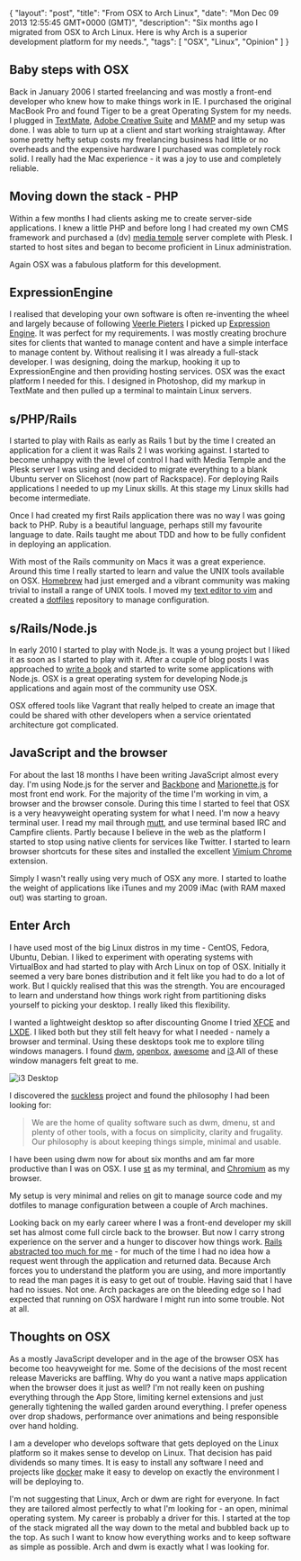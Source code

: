 {
  "layout": "post",
  "title": "From OSX to Arch Linux",
  "date": "Mon Dec 09 2013 12:55:45 GMT+0000 (GMT)",
  "description": "Six months ago I migrated from OSX to Arch Linux. Here is why Arch is a superior development platform for my needs.",
  "tags": [
    "OSX",
    "Linux",
    "Opinion"
  ]
}

## Baby steps with OSX  

Back in January 2006 I started freelancing and was mostly a front-end developer who knew how to make things work in IE. I purchased the original MacBook Pro and found Tiger to be a great Operating System for my needs. I plugged in [TextMate][1], [Adobe Creative Suite][2] and [MAMP][3] and my setup was done. I was able to turn up at a client and start working straightaway. After some pretty hefty setup costs my freelancing business had little or no overheads and the expensive hardware I purchased was completely rock solid. I really had the Mac experience - it was a joy to use and completely reliable.

## Moving down the stack - PHP

Within a few months I had clients asking me to create server-side applications. I knew a little PHP and before long I had created my own CMS framework and purchased a (dv) [media temple][26] server complete with Plesk. I started to host sites and began to become proficient in Linux administration. 

Again OSX was a fabulous platform for this development.

## ExpressionEngine

I realised that developing your own software is often re-inventing the wheel and largely because of following [Veerle Pieters][4] I picked up [Expression Engine][5]. It was perfect for my requirements. I was mostly creating brochure sites for clients that wanted to manage content and have a simple interface to manage content by. Without realising it I was already a full-stack developer. I was designing, doing the markup, hooking it up to ExpressionEngine and then providing hosting services. OSX was the exact platform I needed for this. I designed in Photoshop, did my markup in TextMate and then pulled up a terminal to maintain Linux servers. 

## s/PHP/Rails

I started to play with Rails as early as Rails 1 but by the time I created an application for a client it was Rails 2 I was working against. I started to become unhappy with the level of control I had with Media Temple and the Plesk server I was using and decided to migrate everything to a blank Ubuntu server on Slicehost (now part of Rackspace). For deploying Rails applications I needed to up my Linux skills. At this stage my Linux skills had become intermediate. 

Once I had created my first Rails application there was no way I was going back to PHP. Ruby is a beautiful language, perhaps still my favourite language to date. Rails taught me about TDD and how to be fully confident in deploying an application. 

With most of the Rails community on Macs it was a great experience. Around this time I really started to learn and value the UNIX tools available on OSX. [Homebrew][7] had just emerged and a vibrant community was making trivial to install a range of UNIX tools. I moved my [text editor to vim][8] and created a [dotfiles][9] repository to manage configuration. 

## s/Rails/Node.js

In early 2010 I started to play with Node.js. It was a young project but I liked it as soon as I started to play with it. After a couple of blog posts I was approached to [write a book][6] and started to write some applications with Node.js. OSX is a great operating system for developing Node.js applications and again most of the community use OSX.

OSX offered tools like Vagrant that really helped to create an image that could be shared with other developers when a service orientated architecture got complicated. 

## JavaScript and the browser

For about the last 18 months I have been writing JavaScript almost every day. I'm using Node.js for the server and [Backbone][11] and [Marionette.js][10] for most front end work. For the majority of the time I'm working in vim, a browser and the browser console. During this time I started to feel that OSX is a very heavyweight operating system for what I need. I'm now a heavy terminal user. I read my mail through [mutt][12], and use terminal based IRC and Campfire clients. Partly because I believe in the web as the platform I started to stop using native clients for services like Twitter. I started to learn browser shortcuts for these sites and installed the excellent [Vimium Chrome][13] extension.

Simply I wasn't really using very much of OSX any more. I started to loathe the weight of applications like iTunes and my 2009 iMac (with RAM maxed out) was starting to groan. 

## Enter Arch

I have used most of the big Linux distros in my time - CentOS, Fedora, Ubuntu, Debian. I liked to experiment with operating systems with VirtualBox and had started to play with Arch Linux on top of OSX. Initially it seemed a very bare bones distribution and it felt like you had to do a lot of work. But I quickly realised that this was the strength. You are encouraged to learn and understand how things work right from partitioning disks yourself to picking your desktop. I really liked this flexibility.

I wanted a lightweight desktop so after discounting Gnome I tried [XFCE][15] and [LXDE][16]. I liked both but they still felt heavy for what I needed - namely a browser and terminal. Using these desktops took me to explore tiling windows managers. I found [dwm][17], [openbox][18], [awesome][19] and [i3][20].All of these window managers felt great to me. 

![i3 Desktop][21]

I discovered the [suckless][22] project and found the philosophy I had been looking for:

> We are the home of quality software such as dwm, dmenu, st and plenty of other tools, with a focus on simplicity, clarity and frugality. Our philosophy is about keeping things simple, minimal and usable.

I have been using dwm now for about six months and am far more productive than I was on OSX. I use [st][23] as my terminal, and [Chromium][24] as my browser. 

My setup is very minimal and relies on git to manage source code and my dotfiles to manage configuration between a couple of Arch machines. 

Looking back on my early career where I was a front-end developer my skill set has almost come full circle back to the browser. But now I carry strong experience on the server and a hunger to discover how things work. [Rails abstracted too much for me][27] - for much of the time I had no idea how a request went through the application and returned data. Because Arch forces you to understand the platform you are using, and more importantly to read the man pages it is easy to get out of trouble. Having said that I have had no issues. Not one. Arch packages are on the bleeding edge so I had expected that running on OSX hardware I might run into some trouble. Not at all.

## Thoughts on OSX

As a mostly JavaScript developer and in the age of the browser OSX has become too heavyweight for me. Some of the decisions of the most recent release Mavericks are baffling. Why do you want a native maps application when the browser does it just as well? I'm not really keen on pushing everything through the App Store, limiting kernel extensions and just generally tightening the walled garden around everything. I prefer openess over drop shadows, performance over animations and being responsible over hand holding. 

I am a developer who develops software that gets deployed on the Linux platform so it makes sense to develop on Linux. That decision has paid dividends so many times. It is easy to install any software I need and projects like [docker][25] make it easy to develop on exactly the environment I will be deploying to. 

I'm not suggesting that Linux, Arch or dwm are right for everyone. In fact they are tailored almost perfectly to what I'm looking for - an open, minimal operating system. My career is probably a driver for this. I started at the top of the stack migrated all the way down to the metal and bubbled back up to the top. As such I want to know how everything works and to keep software as simple as possible. Arch and dwm is exactly what I was looking for. 

[1]: http://macromates.com/
[2]: https://www.adobe.com/au/products/cs6.html
[3]: http://www.mamp.info/en/index.html
[4]: http://veerle.duoh.com/
[5]: http://ellislab.com/expressionengine/
[6]: http://nodejsbook.io/
[7]: http://brew.sh/
[8]: http://shapeshed.com/vim-eighteen-months-on/
[9]: https://github.com/shapeshed/dotfiles
[10]: http://backbonejs.org/
[11]: http://marionettejs.com/
[12]: http://www.mutt.org/
[13]: http://vimium.github.io/
[14]: https://www.gnome.org/
[15]: http://www.xfce.org/
[16]: http://lxde.org/
[17]: http://dwm.suckless.org/
[18]: http://openbox.org/
[19]: http://awesome.naquadah.org/
[20]: http://i3wm.org/
[21]: http://shapeshed.com/images/articles/i3-9.bigthumb.png
[22]: http://suckless.org/
[23]: http://st.suckless.org/
[24]: http://www.chromium.org/Home
[25]: http://www.docker.io/
[26]: https://www.mediatemple.net
[27]: http://shapeshed.com/all-magic-comes-with-a-price/
